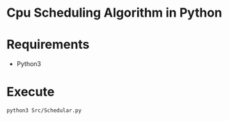 # Cpu Scheduling Algorithm in Python

# Requirements
- Python3

# Execute
```
python3 Src/Schedular.py
```